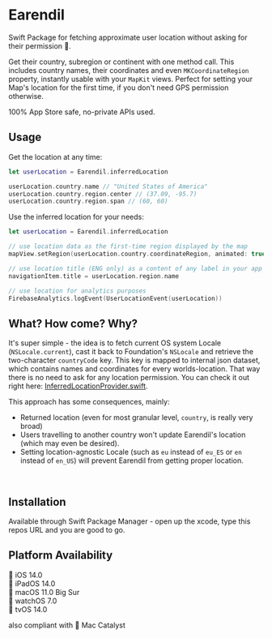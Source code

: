 # Earendil

Swift Package for fetching approximate user location without asking for their permission 👺.

Get their country, subregion or continent with one method call. This includes country names, their coordinates and even `MKCoordinateRegion` property, instantly usable with your `MapKit` views. Perfect for setting your Map's location for the first time, if you don't need GPS permission otherwise.

100% App Store safe, no-private APIs used.
</br>

## Usage

Get the location at any time:
```swift
let userLocation = Earendil.inferredLocation

userLocation.country.name // "United States of America"
userLocation.country.region.center // (37.09, -95.7)
userLocation.country.region.span // (60, 60)
```

Use the inferred location for your needs:
```swift
let userLocation = Earendil.inferredLocation

// use location data as the first-time region displayed by the map
mapView.setRegion(userLocation.country.coordinateRegion, animated: true)

// use location title (ENG only) as a content of any label in your app
navigationItem.title = userLocation.region.name

// use location for analytics purposes
FirebaseAnalytics.logEvent(UserLocationEvent(userLocation))
```

## What? How come? Why?
It's super simple - the idea is to fetch current OS system Locale (`NSLocale.current`), cast it back to Foundation's `NSLocale` and retrieve the two-character `countryCode` key. This key is mapped to internal json dataset, which contains names and coordinates for every worlds-location. That way there is no need to ask for any location permission. You can check it out right here: [InferredLocationProvider.swift](Sources/Earendil/Internals/InferredLocationProvider.swift#L22).

This approach has some consequences, mainly:
- Returned location (even for most granular level, `country`, is really very broad)
- Users travelling to another country won't update Earendil's location (which may even be desired).
- Setting location-agnostic Locale (such as `eu` instead of `eu_ES` or `en` instead of `en_US`) will prevent Earendil from getting proper location.

</br>

## Installation

Available through Swift Package Manager - open up the xcode, type this repos URL and you are good to go.
</br>

## Platform Availability

 iOS 14.0</br>
 iPadOS 14.0</br>
 macOS 11.0 Big Sur</br>
 watchOS 7.0</br>
 tvOS 14.0</br>

also compliant with  Mac Catalyst
</br>

